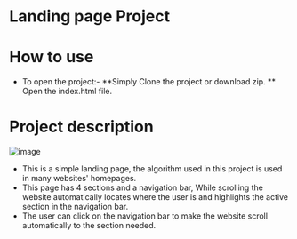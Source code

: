  # Landing page Project 

# How to use

* To open the project:-
  **Simply Clone the project or download zip.
  ** Open the index.html file.



# Project description 
![image](https://github.com/amrsamirtawfik/Landing-page/assets/85262211/61c288ff-8a29-4c89-827f-f6f1b6a02d4e)


* This is a simple landing page, the algorithm used in this project is used in many websites' homepages.
* This page has 4 sections and a navigation bar, While scrolling the website automatically locates where the user is and highlights the active section in the navigation bar.
* The user can click on the navigation bar to make the website scroll automatically to the section needed.

